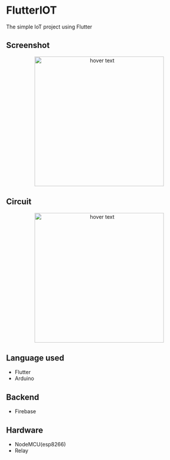 # FlutterIOT
The simple IoT project using Flutter

## Screenshot

<p align="center">
  <img src="https://github.com/brinesoftwares/FlutterIOT/blob/master/screenshots/app_screenshot.jpeg?raw=true" width="350" title="hover text">
</p>

## Circuit

<p align="center">
  <img src="https://github.com/brinesoftwares/FlutterIOT/blob/master/screenshots/circuit.jpg?raw=true" width="350" title="hover text">
</p>


## Language used

  - Flutter
  - Arduino
  
## Backend

  - Firebase
  
## Hardware

  - NodeMCU(esp8266)
  - Relay
 
